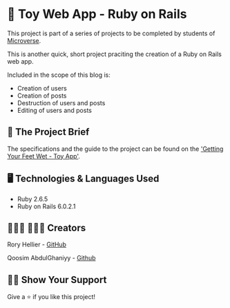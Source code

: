 # 📖 Toy Web App - Ruby on Rails

This project is part of a series of projects to be completed by students of [Microverse](https://www.microverse.org/ 'The Global School for Remote Software Developers!').

This is another quick, short project praciting the creation of a Ruby on Rails web app.

Included in the scope of this blog is:
  - Creation of users
  - Creation of posts
  - Destruction of users and posts
  - Editing of users and posts

## 🥅 The Project Brief

The specifications and the guide to the project can be found on the ['Getting Your Feet Wet - Toy App'](https://www.learnenough.com/ruby-on-rails-4th-edition-tutorial/toy_app).

## 🖥️ Technologies & Languages Used

- Ruby 2.6.5
- Ruby on Rails 6.0.2.1

## 👨🏽‍💻 👨🏽‍💻 Creators

Rory Hellier - [GitHub](https://github.com/Rhelli)

Qoosim AbdulGhaniyy - [Github](https://github.com/Qoosim)

## 👏🏽 Show Your Support

Give a ⭐️ if you like this project!
